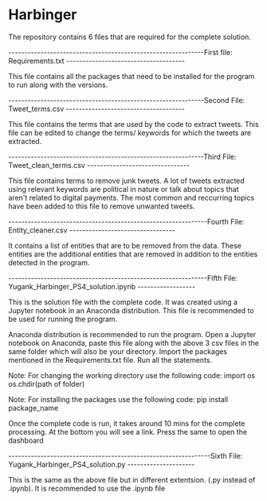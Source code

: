 # Harbinger

The repository contains 6 files that are required for the complete solution.


-------------------------------------------------------------First file: Requirements.txt -------------------------------------

This file contains all the packages that need to be installed for the program to run along with the versions.

-------------------------------------------------------------Second File: Tweet_terms.csv -------------------------------------

This file contains the terms that are used by the code to extract tweets. This file can be edited to change the terms/ keywords for which the tweets are extracted.

-------------------------------------------------------------Third File: Tweet_clean_terms.csv --------------------------------

This file contains terms to remove junk tweets. A lot of tweets extracted using relevant keywords are political in nature or talk about topics that aren't related to digital payments. The most common and reccurring topics have been added to this file to remove unwanted tweets.

--------------------------------------------------------------Fourth File: Entity_cleaner.csv ---------------------------------

It contains a list of entities that are to be removed from the data. These entities are the additional entities that are removed in addition to the entities detected in the program.

--------------------------------------------------------------Fifth File: Yugank_Harbinger_PS4_solution.ipynb ------------------

This is the solution file with the complete code. It was created using a Jupyter notebook in an Anaconda distribution. This file is recommended to be used for running the program.

Anaconda distribution is recommended to run the program. Open a Jupyter notebook on Anaconda, paste this file along with the above 3 csv files in the same folder which will also be your directory. Import the packages mentioned in the Requirements.txt file. Run all the statements. 

Note: For changing the working directory use the following code:
      import os
      os.chdir(path of folder)

Note: For installing the packages use the following code:
      pip install package_name
      
Once the complete code is run, it takes around 10 mins for the complete processing. At the bottom you will see a link. Press the same to open the dashboard

---------------------------------------------------------------Sixth File: Yugank_Harbinger_PS4_solution.py ---------------------

This is the same as the above file but in different extentsion. (.py instead of .ipynb). It is recommended to use the .ipynb file
